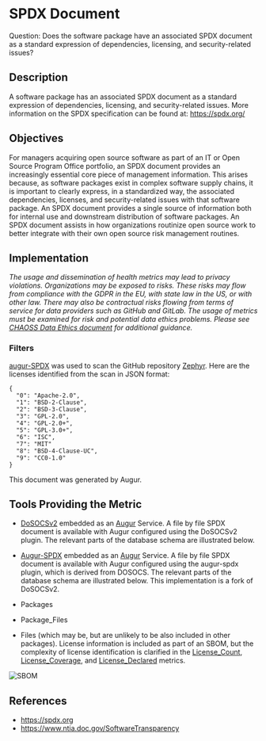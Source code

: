 # SPDX Document

Question: Does the software package have an associated SPDX document as a standard expression of dependencies, licensing, and security-related issues?  

## Description  
A software package has an associated SPDX document as a standard expression of dependencies, licensing, and security-related issues. More information on the SPDX specification can be found at: https://spdx.org/  

## Objectives  
For managers acquiring open source software as part of an IT or Open Source Program Office portfolio, an SPDX document provides an increasingly essential core piece of management information.  This arises because, as software packages exist in complex software supply chains, it is important to clearly express, in a standardized way, the associated dependencies, licenses, and security-related issues with that software package. An SPDX document provides a single source of information both for internal use and downstream distribution of software packages. An SPDX document assists in how organizations routinize open source work to better integrate with their own open source risk management routines.  

## Implementation  
*The usage and dissemination of health metrics may lead to privacy violations. Organizations may be exposed to risks. These risks may flow from compliance with the GDPR in the EU, with state law in the US, or with other law. There may also be contractual risks flowing from terms of service for data providers such as GitHub and GitLab. The usage of metrics must be examined for risk and potential data ethics problems. Please see [CHAOSS Data Ethics document](https://github.com/chaoss/community/blob/main/data-use-statement.md) for additional guidance.*

### Filters

[augur-SPDX](https://github.com/chaoss/augur-spdx) was used to scan the GitHub repository [Zephyr](https://github.com/zephyrproject-rtos/zephyr).
Here are the licenses identified from the scan in JSON format:
```
{
  "0": "Apache-2.0",
  "1": "BSD-2-Clause",
  "2": "BSD-3-Clause",
  "3": "GPL-2.0",
  "4": "GPL-2.0+",
  "5": "GPL-3.0+",
  "6": "ISC",
  "7": "MIT"
  "8": "BSD-4-Clause-UC",
  "9": "CC0-1.0"
}
```
This document was generated by Augur.

## Tools Providing the Metric

* [DoSOCSv2](https://github.com/DoSOCSv2/DoSOCSv2) embedded as an [Augur](https://github.com/chaoss/augur) Service. A file by file SPDX document is available with Augur configured using the DoSOCSv2 plugin.  The relevant parts of the database schema are illustrated below.
* [Augur-SPDX](https://github.com/chaoss/augur-spdx) embedded as an [Augur](https://github.com/chaoss/augur) Service. A file by file SPDX document is available with Augur configured using the augur-spdx plugin, which is derived from DOSOCS.  The relevant parts of the database schema are illustrated below. This implementation is a fork of DoSOCSv2.

* Packages
* Package_Files
* Files (which may be, but are unlikely to be also included in other packages).
License information is included as part of an SBOM, but the complexity of license identification is clarified in the [License_Count](https://github.com/chaoss/wg-risk/blob/master/metrics/License_Count.md), [License_Coverage](https://github.com/chaoss/wg-risk/blob/master/metrics/License_Coverage.md), and [License_Declared](https://github.com/chaoss/wg-risk/blob/master/metrics/License_Declared.md) metrics.

![SBOM](https://raw.githubusercontent.com/chaoss/wg-risk/main/focus-areas/licensing/images/spdx-document_sbom.png)


## References
* https://spdx.org  
* https://www.ntia.doc.gov/SoftwareTransparency  
